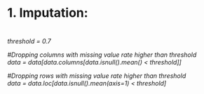 <h1> 1.	Imputation:<h1>

<h6>threshold = 0.7

#Dropping columns with missing value rate higher than threshold<br>
data = data[data.columns[data.isnull().mean() < threshold]]

#Dropping rows with missing value rate higher than threshold<br>
data = data.loc[data.isnull().mean(axis=1) < threshold]<h6>

